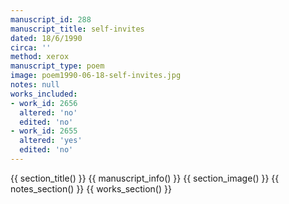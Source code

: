 ```yaml
---
manuscript_id: 288
manuscript_title: self-invites
dated: 18/6/1990
circa: ''
method: xerox
manuscript_type: poem
image: poem1990-06-18-self-invites.jpg
notes: null
works_included:
- work_id: 2656
  altered: 'no'
  edited: 'no'
- work_id: 2655
  altered: 'yes'
  edited: 'no'
---
```


{{ section_title() }}
{{ manuscript_info() }}
{{ section_image() }}
{{ notes_section() }}
{{ works_section() }}
